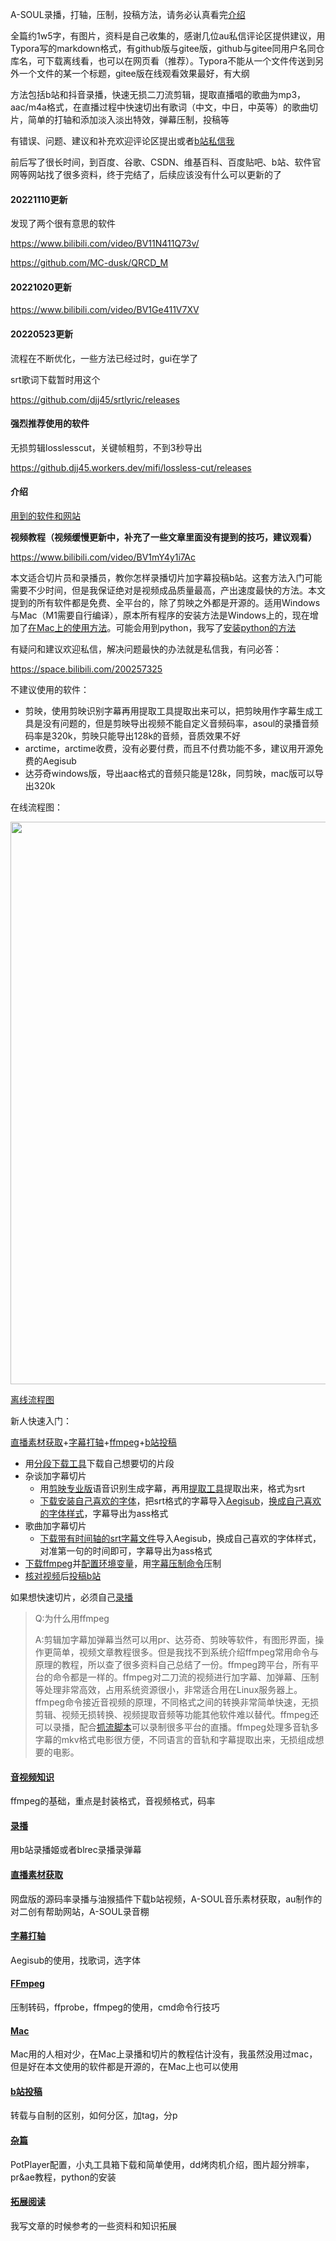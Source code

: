 A-SOUL录播，打轴，压制，投稿方法，请务必认真看完[介绍](#介绍)

全篇约1w5字，有图片，资料是自己收集的，感谢几位au私信评论区提供建议，用Typora写的markdown格式，有github版与gitee版，github与gitee同用户名同仓库名，可下载离线看，也可以在网页看（推荐）。Typora不能从一个文件传送到另外一个文件的某一个标题，gitee版在线观看效果最好，有大纲

方法包括b站和抖音录播，快速无损二刀流剪辑，提取直播唱的歌曲为mp3，aac/m4a格式，在直播过程中快速切出有歌词（中文，中日，中英等）的歌曲切片，简单的打轴和添加淡入淡出特效，弹幕压制，投稿等

有错误、问题、建议和补充欢迎评论区提出或者[b站私信我](https://space.bilibili.com/200257325/)

前后写了很长时间，到百度、谷歌、CSDN、维基百科、百度贴吧、b站、软件官网等网站找了很多资料，终于完结了，后续应该没有什么可以更新的了

#### 20221110更新

发现了两个很有意思的软件

https://www.bilibili.com/video/BV11N411Q73v/

https://github.com/MC-dusk/QRCD_M

#### 20221020更新

https://www.bilibili.com/video/BV1Ge411V7XV

#### 20220523更新

流程在不断优化，一些方法已经过时，gui在学了

srt歌词下载暂时用这个

https://github.com/djj45/srtlyric/releases

#### 强烈推荐使用的软件

无损剪辑losslesscut，关键帧粗剪，不到3秒导出

https://github.djj45.workers.dev/mifi/lossless-cut/releases

#### 介绍

[用到的软件和网站](./软件和网站合集.md)

**视频教程（视频缓慢更新中，补充了一些文章里面没有提到的技巧，建议观看）**

https://www.bilibili.com/video/BV1mY4y1i7Ac

本文适合切片员和录播员，教你怎样录播切片加字幕投稿b站。这套方法入门可能需要不少时间，但是我保证绝对是视频成品质量最高，产出速度最快的方法。本文提到的所有软件都是免费、全平台的，除了剪映之外都是开源的。适用Windows与Mac（M1需要自行编译），原本所有程序的安装方法是Windows上的，现在增加了[在Mac上的使用方法](./mac.md)。可能会用到python，我写了[安装python的方法](./杂篇.md#python)

有疑问和建议欢迎私信，解决问题最快的办法就是私信我，有问必答：

https://space.bilibili.com/200257325

不建议使用的软件：

- 剪映，使用剪映识别字幕再用提取工具提取出来可以，把剪映用作字幕生成工具是没有问题的，但是剪映导出视频不能自定义音频码率，asoul的录播音频码率是320k，剪映只能导出128k的音频，音质效果不好
- arctime，arctime收费，没有必要付费，而且不付费功能不多，建议用开源免费的Aegisub
- 达芬奇windows版，导出aac格式的音频只能是128k，同剪映，mac版可以导出320k

在线流程图：

<img src="https://cdn.jsdelivr.net/gh/djj45/asoul@master/picture/asoul.svg" width=900 />

[离线流程图](./picture/asoul.svg)

新人快速入门：

[直播素材获取](./直播素材获取.md)+[字幕打轴](./字幕打轴.md)+[ffmpeg](./ffmpeg.md)+[b站投稿](./b站投稿.md)

- 用[分段下载工具](./直播素材获取.md#原画录播片段下载)下载自己想要切的片段
- 杂谈加字幕切片
  - 用[剪映专业版](https://lv.ulikecam.com/)语音识别生成字幕，再用[提取工具](./字幕打轴.md#自动生成字幕)提取出来，格式为srt
  - [下载安装自己喜欢的字体](./字幕打轴.md#字体)，把srt格式的字幕导入[Aegisub](./字幕打轴.md#下载)，[换成自己喜欢的字体样式](./字幕打轴.md#设置字幕样式)，字幕导出为ass格式
- 歌曲加字幕切片
  - [下载带有时间轴的srt字幕文件](./字幕打轴.md#LRC歌词)导入Aegisub，换成自己喜欢的字体样式，对准第一句的时间即可，字幕导出为ass格式
- [下载ffmpeg](./ffmpeg.md#ffmpeg下载及配置)并[配置环境变量](./ffmpeg.md#配置环境变量)，用[字幕压制命令](./ffmpeg.md#字幕压制)压制
- [核对视频](./ffmpeg.md#ffprobe的使用)后[投稿b站](./b站投稿.md)

如果想快速切片，必须自己[录播](./录播.md)

> Q:为什么用ffmpeg
>
> A:剪辑加字幕加弹幕当然可以用pr、达芬奇、剪映等软件，有图形界面，操作更简单，视频文章教程很多。但是我找不到系统介绍ffmpeg常用命令与原理的教程，所以查了很多资料自己总结了一份。ffmpeg跨平台，所有平台的命令都是一样的。ffmpeg对二刀流的视频进行加字幕、加弹幕、压制等处理非常高效，占用系统资源很小，非常适合用在Linux服务器上。ffmpeg命令接近音视频的原理，不同格式之间的转换非常简单快速，无损剪辑、视频无损转换、视频提取音频等功能其他软件难以替代。ffmpeg还可以录播，配合[抓流脚本](https://github.djj45.workers.dev/wbt5/real-url)可以录制很多平台的直播。ffmpeg处理多音轨多字幕的mkv格式电影很方便，不同语言的音轨和字幕提取出来，无损组成想要的电影。

#### [音视频知识](./音视频知识.md)

ffmpeg的基础，重点是封装格式，音视频格式，码率

#### [录播](./录播.md)

用b站录播姬或者blrec录播录弹幕

#### [直播素材获取](./直播素材获取.md)

网盘版的源码率录播与油猴插件下载b站视频，A-SOUL音乐素材获取，au制作的对二创有帮助网站，A-SOUL录音棚

#### [字幕打轴](./字幕打轴.md)

Aegisub的使用，找歌词，选字体

#### [FFmpeg](./ffmpeg.md)

压制转码，ffprobe，ffmpeg的使用，cmd命令行技巧

#### [Mac](./mac.md)

Mac用的人相对少，在Mac上录播和切片的教程估计没有，我虽然没用过mac，但是好在本文使用的软件都是开源的，在Mac上也可以使用

#### [b站投稿](./b站投稿.md)

转载与自制的区别，如何分区，加tag，分p

#### [杂篇](./杂篇.md)

PotPlayer配置，小丸工具箱下载和简单使用，dd烤肉机介绍，图片超分辨率，pr&ae教程，python的安装

#### [拓展阅读](./拓展阅读.md)

我写文章的时候参考的一些资料和知识拓展
